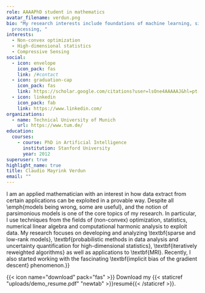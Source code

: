 ```yaml
---
role: AAAAPhD student in mathematics
avatar_filename: verdun.png
bio: "My research interests include foundations of machine learning, signal
  processing, "
interests:
  - Non-convex optimization
  - High-dimensional statistics
  - Compressive Sensing
social:
  - icon: envelope
    icon_pack: fas
    link: /#contact
  - icon: graduation-cap
    icon_pack: fas
    link: https://scholar.google.com/citations?user=lsOne4AAAAAJ&hl=pt-BR
  - icon: linkedin
    icon_pack: fab
    link: https://www.linkedin.com/
organizations:
  - name: Technical University of Munich
    url: https://www.tum.de/
education:
  courses:
    - course: PhD in Artificial Intelligence
      institution: Stanford University
      year: 2012
superuser: true
highlight_name: true
title: Claudio Mayrink Verdun
email: ""
---
```

I am an applied mathematician with an interest in how data extract from certain applications can be exploited in a provable way. Despite all \emph{models being wrong, some are useful}, and the notion of parsimonious models is one of the core topics of my research. In particular, I use techniques from the fields of (non-convex) optimization, statistics, numerical linear algebra and computational harmonic analysis to exploit data. My research focuses on developing and analyzing \textbf{sparse and low-rank models}, \textbf{probabilistic methods in data analysis and uncertainty quantification for high-dimensional statistics}, \textbf{iteratively reweighted algorithms} as well as applications to \textbf{MRI}. Recently, I also started working with the fascinating \textbf{implicit bias of the gradient descent} phenomenon.}}

{{< icon name="download" pack="fas" >}} Download my {{< staticref "uploads/demo_resume.pdf" "newtab" >}}resumé{{< /staticref >}}.